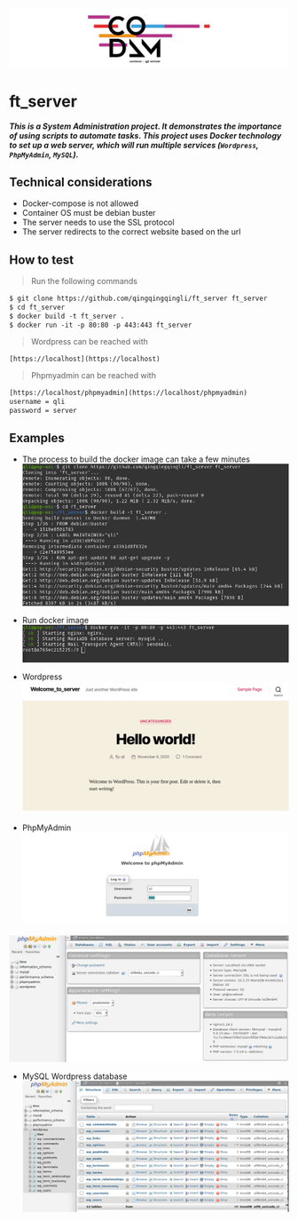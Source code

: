 [![Logo](https://github.com/qingqingqingli/readme_images/blob/master/codam_logo_1.png)](https://github.com/qingqingqingli/ft_server)

# ft_server
***This is a System Administration project. It demonstrates the importance of using scripts to automate tasks. This project uses Docker technology to set up a web server, which will run multiple services (```Wordpress```, ```PhpMyAdmin```, ```MySQL```).***

## Technical considerations

- Docker-compose is not allowed
- Container OS must be debian buster
- The server needs to use the SSL protocol
- The server redirects to the correct website based on the url

## How to test
> Run the following commands

```shell
$ git clone https://github.com/qingqingqingli/ft_server ft_server
$ cd ft_server
$ docker build -t ft_server .
$ docker run -it -p 80:80 -p 443:443 ft_server
```

> Wordpress can be reached with

```shell
[https://localhost](https://localhost)
```

> Phpmyadmin can be reached with

```shell
[https://localhost/phpmyadmin](https://localhost/phpmyadmin)
username = qli
password = server
```

## Examples

- The process to build the docker image can take a few minutes
![ft_server_1](https://github.com/qingqingqingli/readme_images/blob/master/ft_server_1.png)

- Run docker image
![ft_server_2](https://github.com/qingqingqingli/readme_images/blob/master/ft_server_2.png)

- Wordpress
![ft_server_wordpress](https://github.com/qingqingqingli/readme_images/blob/master/ft_server_wordpress.png)

- PhpMyAdmin
![ft_server_pma_0](https://github.com/qingqingqingli/readme_images/blob/master/ft_server_pma_0.png)

![ft_server_pma_1](https://github.com/qingqingqingli/readme_images/blob/master/ft_server_pma_1.png)

- MySQL Wordpress database
![ft_server_pma_2](https://github.com/qingqingqingli/readme_images/blob/master/ft_server_pma_2.png)